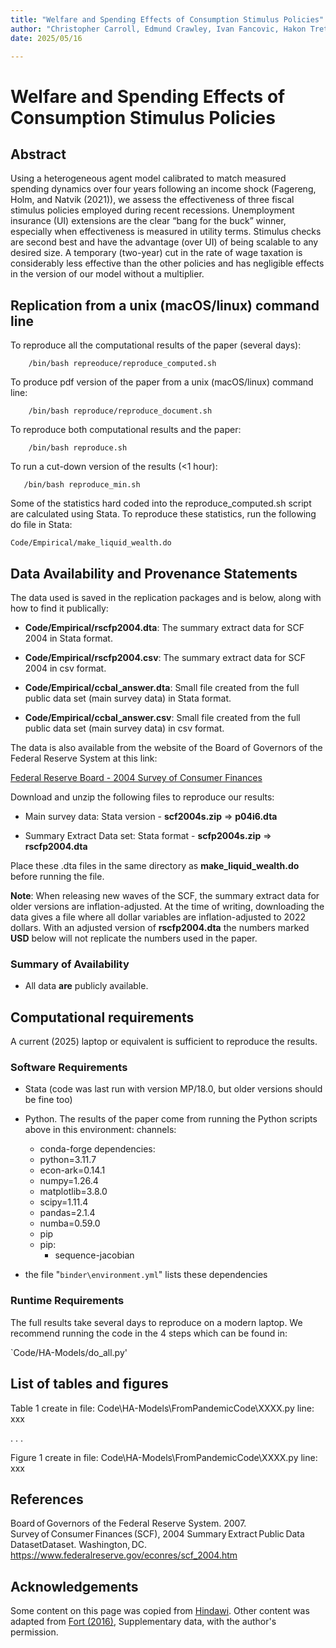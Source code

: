 ```yaml
---
title: "Welfare and Spending Effects of Consumption Stimulus Policies"
author: "Christopher Carroll, Edmund Crawley, Ivan Fancovic, Hakon Tretvoll"
date: 2025/05/16

---
```

# Welfare and Spending Effects of Consumption Stimulus Policies

## Abstract

Using a heterogeneous agent model calibrated to match measured spending dynamics over four years following an income shock (Fagereng, Holm, and Natvik (2021)), we assess the effectiveness of three fiscal stimulus policies employed during recent recessions. Unemployment insurance (UI) extensions are the clear “bang for the buck” winner, especially when effectiveness is measured in utility terms. Stimulus checks are second best and have the advantage (over UI) of being scalable to any desired size. A temporary (two-year) cut in the rate of wage taxation is considerably less effective than the other policies and has negligible effects in the version of our model without a multiplier.

## Replication from a unix (macOS/linux) command line

To reproduce all the computational results of the paper (several days):

```
	/bin/bash repreoduce/reproduce_computed.sh
```

To produce pdf version of the paper from a unix (macOS/linux) command line:

```
	/bin/bash reproduce/reproduce_document.sh
```

To reproduce both computational results and the paper:

```
	/bin/bash reproduce.sh
```

 To run a cut-down version of the results (\<1 hour):

 ```
	/bin/bash reproduce_min.sh
```

Some of the statistics hard coded into the reproduce_computed.sh script are calculated using Stata. To reproduce these statistics, run the following do file in Stata:

 ```
Code/Empirical/make_liquid_wealth.do
 ```

## Data Availability and Provenance Statements

The data used is saved in the replication packages and is below, along with how to find it publically:

- **Code/Empirical/rscfp2004.dta**: The summary extract data for SCF 2004 in Stata format. 
- **Code/Empirical/rscfp2004.csv**: The summary extract data for SCF 2004 in csv format. 

- **Code/Empirical/ccbal_answer.dta**: Small file created from the full public data set (main survey data) in Stata format. 
- **Code/Empirical/ccbal_answer.csv**: Small file created from the full public data set (main survey data) in csv format. 


The data is also available from the website of the Board of Governors of the Federal Reserve System at this link:

[Federal Reserve Board - 2004 Survey of Consumer Finances](https://www.federalreserve.gov/econres/scf_2004.htm)

Download and unzip the following files to reproduce our results:

- Main survey data: Stata version - **scf2004s.zip** $\Rightarrow$ **p04i6.dta**

- Summary Extract Data set: Stata format - **scfp2004s.zip** $\Rightarrow$ **rscfp2004.dta**

Place these .dta files in the same directory as **make_liquid_wealth.do** before running the file.

**Note**: When releasing new waves of the SCF, the summary extract data for older versions are inflation-adjusted. At the time of writing, downloading the data gives a file where all dollar variables are inflation-adjusted to 2022 dollars. With an adjusted version of **rscfp2004.dta** the numbers marked **USD** below will not replicate the numbers used in the paper. 

### Summary of Availability

- All data **are** publicly available.

## Computational requirements

A current (2025) laptop or equivalent is sufficient to reproduce the results.

### Software Requirements

- Stata (code was last run with version MP/18.0, but older versions should be fine too)

- Python. The results of the paper come from running the Python scripts above in this environment:
channels:
  - conda-forge
dependencies:
  - python=3.11.7
  - econ-ark=0.14.1
  - numpy=1.26.4
  - matplotlib=3.8.0
  - scipy=1.11.4
  - pandas=2.1.4
  - numba=0.59.0
  - pip
  - pip:
    - sequence-jacobian

 - the file "`binder\environment.yml`" lists these dependencies



### Runtime Requirements

The full results take several days to reproduce on a modern laptop. We recommend running the code in the 4 steps which can be found in:

`Code/HA-Models/do_all.py'


## List of tables and figures

Table 1 create in
file: Code\HA-Models\FromPandemicCode\XXXX.py
line: xxx

.
.
.

Figure 1 create in
file: Code\HA-Models\FromPandemicCode\XXXX.py
line: xxx


## References

Board of Governors of the Federal Reserve System. 2007. Survey of Consumer Finances (SCF), 2004 Summary Extract Public Data DatasetDataset. Washington, DC. https://www.federalreserve.gov/econres/scf_2004.htm

## Acknowledgements

Some content on this page was copied from [Hindawi](https://www.hindawi.com/research.data/#statement.templates). Other content was adapted  from [Fort (2016)](https://doi.org/10.1093/restud/rdw057), Supplementary data, with the author's permission.
